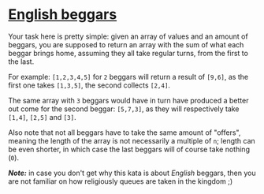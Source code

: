 # [English beggars](https://www.codewars.com/kata/english-beggars "https://www.codewars.com/kata/59590976838112bfea0000fa")

Your task here is pretty simple: given an array of values and an amount of beggars, you are supposed to return an array with the sum of what each beggar brings home, assuming they all take regular turns, from the first to the last.

For example: `[1,2,3,4,5]` for `2` beggars will return a result of `[9,6]`, as the first one takes `[1,3,5]`, the second collects `[2,4]`.

The same array with `3` beggars would have in turn have produced a better out come for the second beggar: `[5,7,3]`, as they will respectively take `[1,4]`, `[2,5]` and `[3]`.

Also note that not all beggars have to take the same amount of "offers", meaning the length of the array is not necessarily a multiple of `n`; length can be even shorter, in which case the last beggars will of course take nothing (`0`).

***Note:*** in case you don't get why this kata is about *English* beggars, then you are not familiar on how religiously queues are taken in the kingdom ;)